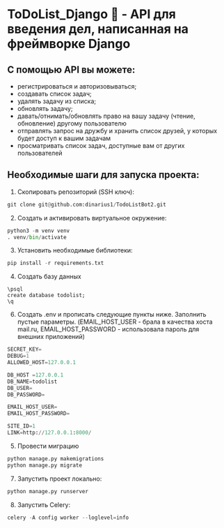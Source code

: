 # ToDoList_Django 📝 - API для введения дел, написанная на фреймворке Django

## С помощью API вы можете:
* регистрироваться и авторизовываться;
* создавать список задач;
* удалять задачу из списка;
* обновлять задачу;
* давать/отнимать/обновлять право на вашу задачу (чтение, обновление) другому пользователю
* отправлять запрос на дружбу и хранить список друзей, у которых будет доступ к вашим задачам
* просматривать список задач, доступные вам от других пользователей

## Необходимые шаги для запуска проекта:
1. Скопировать репозиторий (SSH ключ):
```py
git clone git@github.com:dinarius1/TodoListBot2.git
```
2. Создать и активировать виртуальное окружение:
```py
python3 -m venv venv
. venv/bin/activate
```
3. Установить необходимые библиотеки:
```py
pip install -r requirements.txt
```
4. Создать базу данных
```
\psql
create database todolist;
\q
```
6. Создать .env и прописать следующие пункты ниже. Заполнить пустые параметры.
(EMAIL_HOST_USER - брала в качества хоста mail.ru,
EMAIL_HOST_PASSWORD - использовала пароль для внешних приложений)
```py
SECRET_KEY=
DEBUG=1
ALLOWED_HOST=127.0.0.1

DB_HOST =127.0.0.1
DB_NAME=todolist
DB_USER=
DB_PASSWORD=

EMAIL_HOST_USER=
EMAIL_HOST_PASSWORD=

SITE_ID=1
LINK=http://127.0.0.1:8000/
```
5. Провести миграцию
```py
python manage.py makemigrations
python manage.py migrate        
```
7. Запустить проект локально:
```py
python manage.py runserver      
```
8. Запустить Celery:
```py
celery -A config worker --loglevel=info      
```
